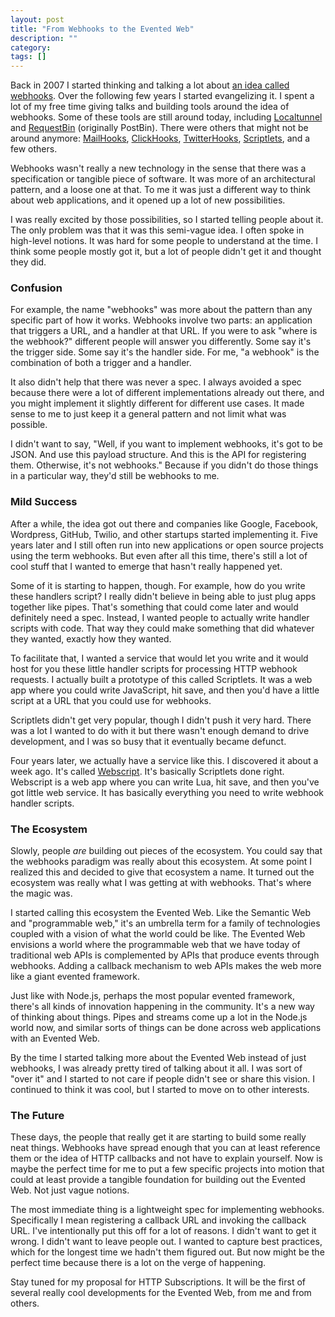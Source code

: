```yaml
---
layout: post
title: "From Webhooks to the Evented Web"
description: ""
category: 
tags: []
---
```

Back in 2007 I started thinking and talking a lot about [an idea called webhooks](http://progrium.com/blog/2007/05/03/web-hooks-to-revolutionize-the-web/). Over the following few years I started evangelizing it. I spent a lot of my free time giving talks and building tools around the idea of webhooks. Some of these tools are still around today, including [Localtunnel](http://localtunnel.com) and [RequestBin](http://requestb.in) (originally PostBin). There were others that might not be around anymore: [MailHooks](http://mailhooks.com), [ClickHooks](http://clickhooks.com), [TwitterHooks](http://twitterhooks.com), [Scriptlets](http://scriptlets.org), and a few others.

Webhooks wasn't really a new technology in the sense that there was a specification or tangible piece of software. It was more of an architectural pattern, and a loose one at that. To me it was just a different way to think about web applications, and it opened up a lot of new possibilities. 

I was really excited by those possibilities, so I started telling people about it. The only problem was that it was this semi-vague idea. I often spoke in high-level notions. It was hard for some people to understand at the time. I think some people mostly got it, but a lot of people didn't get it and thought they did. 

### Confusion

For example, the name "webhooks" was more about the pattern than any specific part of how it works. Webhooks involve two parts: an application that triggers a URL, and a handler at that URL. If you were to ask "where is the webhook?" different people will answer you differently. Some say it's the trigger side. Some say it's the handler side. For me, "a webhook" is the combination of both a trigger and a handler.

It also didn't help that there was never a spec. I always avoided a spec because there were a lot of different implementations already out there, and you might implement it slightly different for different use cases. It made sense to me to just keep it a general pattern and not limit what was possible. 

I didn't want to say, "Well, if you want to implement webhooks, it's got to be JSON. And use this payload structure. And this is the API for registering them. Otherwise, it's not webhooks." Because if you didn't do those things in a particular way, they'd still be webhooks to me. 

### Mild Success

After a while, the idea got out there and companies like Google, Facebook, Wordpress, GitHub, Twilio, and other startups started implementing it. Five years later and I still often run into new applications or open source projects using the term webhooks. But even after all this time, there's still a lot of cool stuff that I wanted to emerge that hasn't really happened yet.

Some of it is starting to happen, though. For example, how do you write these handlers script? I really didn't believe in being able to just plug apps together like pipes. That's something that could come later and would definitely need a spec. Instead, I wanted people to actually write handler scripts with code. That way they could make something that did whatever they wanted, exactly how they wanted.

To facilitate that, I wanted a service that would let you write and it would host for you these little handler scripts for processing HTTP webhook requests. I actually built a prototype of this called Scriptlets. It was a web app where you could write JavaScript, hit save, and then you'd have a little script at a URL that you could use for webhooks.

Scriptlets didn't get very popular, though I didn't push it very hard. There was a lot I wanted to do with it but there wasn't enough demand to drive development, and I was so busy that it eventually became defunct. 

Four years later, we actually have a service like this. I discovered it about a week ago. It's called [Webscript](http://webscript.io). It's basically Scriptlets done right. Webscript is a web app where you can write Lua, hit save, and then you've got little web service. It has basically everything you need to write webhook handler scripts.

### The Ecosystem

Slowly, people *are* building out pieces of the ecosystem. You could say that the webhooks paradigm was really about this ecosystem. At some point I realized this and decided to give that ecosystem a name. It turned out the ecosystem was really what I was getting at with webhooks. That's where the magic was.

I started calling this ecosystem the Evented Web. Like the Semantic Web and "programmable web," it's an umbrella term for a family of technologies coupled with a vision of what the world could be like. The Evented Web envisions a world where the programmable web that we have today of traditional web APIs is complemented by APIs that produce events through webhooks. Adding a callback mechanism to web APIs makes the web more like a giant evented framework.

Just like with Node.js, perhaps the most popular evented framework, there's all kinds of innovation happening in the community. It's a new way of thinking about things. Pipes and streams come up a lot in the Node.js world now, and similar sorts of things can be done across web applications with an Evented Web.

By the time I started talking more about the Evented Web instead of just webhooks, I was already pretty tired of talking about it all. I was sort of "over it" and I started to not care if people didn't see or share this vision. I continued to think it was cool, but I started to move on to other interests.

### The Future

These days, the people that really get it are starting to build some really neat things. Webhooks have spread enough that you can at least reference them or the idea of HTTP callbacks and not have to explain yourself. Now is maybe the perfect time for me to put a few specific projects into motion that could at least provide a tangible foundation for building out the Evented Web. Not just vague notions.

The most immediate thing is a lightweight spec for implementing webhooks. Specifically I mean registering a callback URL and invoking the callback URL. I've intentionally put this off for a lot of reasons. I didn't want to get it wrong. I didn't want to leave people out. I wanted to capture best practices, which for the longest time we hadn't them figured out. But now might be the perfect time because there is a lot on the verge of happening.

Stay tuned for my proposal for HTTP Subscriptions. It will be the first of several really cool developments for the Evented Web, from me and from others.
